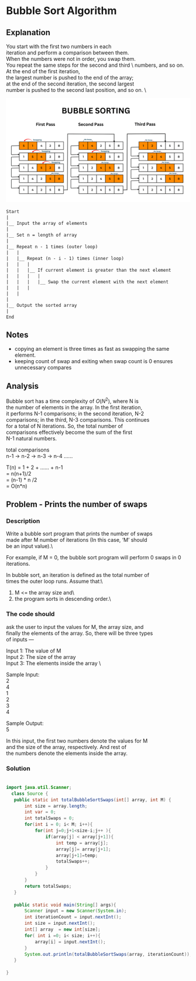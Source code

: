 # Bubble Sort Algorithm

## Explanation

You start with the first two numbers in each \
iteration and perform a comparison between them. \
When the numbers were not in order, you swap them. \
You repeat the same steps for the second and third \ 
numbers, and so on. At the end of the first iteration, \
the largest number is pushed to the end of the array; \
at the end of the second iteration, the second largest \
number is pushed to the second last position, and so on. \

![alt text](image.png)


```flow
Start
|
|__ Input the array of elements
|
|__ Set n = length of array
|
|__ Repeat n - 1 times (outer loop)
|   |
|   |__ Repeat (n - i - 1) times (inner loop)
|   |   |
|   |   |__ If current element is greater than the next element
|   |   |   |
|   |   |   |__ Swap the current element with the next element
|   |   |
|   |
|
|__ Output the sorted array
|
End
```

## Notes

- copying an element is three times as fast as swapping the same element.
- keeping count of swap and exiting when swap count is 0 ensures unnecessary compares

## Analysis

Bubble sort has a time complexity of $O(N^2)$, where N is \
the number of elements in the array. In the first iteration,\
it performs N-1 comparisons; in the second iteration, N-2 \
comparisons; in the third, N-3 comparisons. This continues \
for a total of N iterations. So, the total number of \
comparisons effectively become the sum of the first \
N-1 natural numbers.

total comparisons \
n-1 -> n-2 -> n-3 -> n-4 ......

T(n) = 1 + 2 + ...... + n-1 \
     = n(n+1)/2 \
     = (n-1) * n /2 \
     = O(n*n)

## Problem - Prints the number of swaps

### Description

Write a bubble sort program that prints the number of swaps \
made after M number of iterations (In this case, ‘M’ should \
be an input value).\

For example, if M = 0, the bubble sort program will perform 0 swaps in 0 iterations.

In bubble sort, an iteration is defined as the total number of \
times the outer loop runs. Assume that:\
1) M <= the array size and\
2) the program sorts in descending order.\

### The code should

ask the user to input the values for M, the array size, and \
finally the elements of the array. So, there will be three types\
of inputs — 

Input 1: The value of M \
Input 2: The size of the array \
Input 3: The elements inside the array \

Sample Input: \
2 \
4 \
1 \
2 \
3 \
4

Sample Output: \
5

In this input, the first two numbers denote the values for M \
and  the size of the array, respectively. And rest of \
the numbers denote the elements inside the array.

### Solution

```java

import java.util.Scanner;
  class Source {
   public static int totalBubbleSortSwaps(int[] array, int M) {
       int size = array.length;
       int var = 0;
       int totalSwaps = 0;
       for(int i = 0; i< M; i++){
           for(int j=0;j+1<size-i;j++ ){
               if(array[j] < array[j+1]){
                   int temp = array[j];
                   array[j]= array[j+1];
                   array[j+1]=temp;
                   totalSwaps++;
               }
           }
       }
       return totalSwaps;
   }
   
   public static void main(String[] args){
       Scanner input = new Scanner(System.in);
       int iterationCount = input.nextInt();
       int size = input.nextInt();
       int[] array  = new int[size];
       for( int i =0; i< size; i++){
           array[i] = input.nextInt();
       }
       System.out.println(totalBubbleSortSwaps(array, iterationCount));
   }
   
}

```
